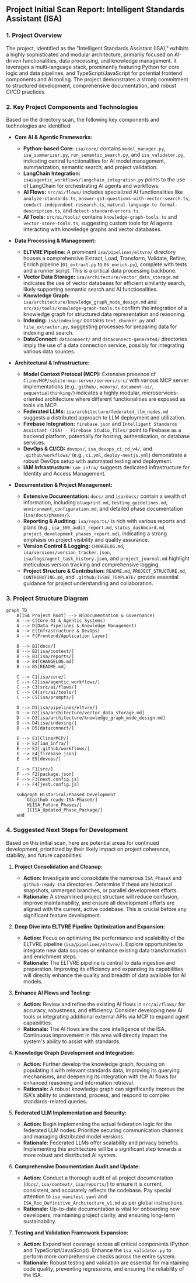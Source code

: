 ## Project Initial Scan Report: Intelligent Standards Assistant (ISA)

### 1. Project Overview

The project, identified as the "Intelligent Standards Assistant (ISA)," exhibits a highly sophisticated and modular architecture, primarily focused on AI-driven functionalities, data processing, and knowledge management. It leverages a multi-language stack, prominently featuring Python for core logic and data pipelines, and TypeScript/JavaScript for potential frontend components and AI tooling. The project demonstrates a strong commitment to structured development, comprehensive documentation, and robust CI/CD practices.

### 2. Key Project Components and Technologies

Based on the directory scan, the following key components and technologies are identified:

*   **Core AI & Agentic Frameworks:**
    *   **Python-based Core:** `isa/core/` contains `model_manager.py`, `isa_summarizer.py`, `run_semantic_search.py`, and `isa_validator.py`, indicating central functionalities for AI model management, summarization, semantic search, and project validation.
    *   **LangChain Integration:** `isa/agentic_workflows/langchain_integration.py` points to the use of LangChain for orchestrating AI agents and workflows.
    *   **AI Flows:** `src/ai/flows/` includes specialized AI functionalities like `analyze-standards.ts`, `answer-gs1-questions-with-vector-search.ts`, `conduct-independent-research.ts`, `natural-language-to-formal-description.ts`, and `detect-standard-errors.ts`.
    *   **AI Tools:** `src/ai/tools/` contains `knowledge-graph-tools.ts` and `vector-store-tools.ts`, suggesting custom tools for AI agents interacting with knowledge graphs and vector databases.

*   **Data Processing & Management:**
    *   **ELTVRE Pipeline:** A prominent `isa/pipelines/eltvre/` directory houses a comprehensive Extract, Load, Transform, Validate, Refine, Enrich pipeline (`01_extract.py` to `06_enrich.py`), complete with tests and a runner script. This is a critical data processing backbone.
    *   **Vector Data Storage:** `isa/architecture/vector_data_storage.md` indicates the use of vector databases for efficient similarity search, likely supporting semantic search and AI functionalities.
    *   **Knowledge Graph:** `isa/architecture/knowledge_graph_mode_design.md` and `src/ai/tools/knowledge-graph-tools.ts` confirm the integration of a knowledge graph for structured data representation and reasoning.
    *   **Indexing:** `isa/indexing/` contains `text_chunker.py` and `file_extractor.py`, suggesting processes for preparing data for indexing and search.
    *   **DataConnect:** `dataconnect/` and `dataconnect-generated/` directories imply the use of a data connection service, possibly for integrating various data sources.

*   **Architectural & Infrastructure:**
    *   **Model Context Protocol (MCP):** Extensive presence of `Cline/MCP/sqlite-mcp-server/servers/src/` with various MCP server implementations (e.g., `github/`, `memory/`, `document-ai/`, `sequentialthinking/`) indicates a highly modular, microservices-oriented architecture where different functionalities are exposed as tools via MCP.
    *   **Federated LLMs:** `isa/architecture/federated_llm_nodes.md` suggests a distributed approach to LLM deployment and utilization.
    *   **Firebase Integration:** `firebase.json` and `Intelligent Standards Assistant (ISA) - Firebase Studio_files/` point to Firebase as a backend platform, potentially for hosting, authentication, or database services.
    *   **DevOps & CI/CD:** `devops/`, `isa_devops_ci_cd_v4/`, and `.github/workflows/` (e.g., `ci.yml`, `deploy-nextjs.yml`) demonstrate a robust DevOps setup with automated testing and deployment.
    *   **IAM Infrastructure:** `iam_infra/` suggests dedicated infrastructure for Identity and Access Management.

*   **Documentation & Project Management:**
    *   **Extensive Documentation:** `docs/` and `isa/docs/` contain a wealth of information, including `blueprint.md`, `testing_guidelines.md`, `environment_configuration.md`, and detailed phase documentation (`isa/docs/phases/`).
    *   **Reporting & Auditing:** `isa/reports/` is rich with various reports and plans (e.g., `isa_360_audit_report.md`, `status_dashboard.md`, `project_development_phases_report.md`), indicating a strong emphasis on project visibility and quality assurance.
    *   **Version Control & Logging:** `CHANGELOG.md`, `isa/versions/version_tracker.json`, `isa/logs/agent_task_history.json`, and `project_journal.md` highlight meticulous version tracking and comprehensive logging.
    *   **Project Structure & Contribution:** `README.md`, `PROJECT_STRUCTURE.md`, `CONTRIBUTING.md`, and `.github/ISSUE_TEMPLATE/` provide essential guidance for project understanding and collaboration.

### 3. Project Structure Diagram

```mermaid
graph TD
    A[ISA Project Root] --> B(Documentation & Governance)
    A --> C(Core AI & Agentic Systems)
    A --> D(Data Pipelines & Knowledge Management)
    A --> E(Infrastructure & DevOps)
    A --> F(Frontend/Application Layer)

    B --> B1[docs/]
    B --> B2[isa/context/]
    B --> B3[isa/reports/]
    B --> B4[CHANGELOG.md]
    B --> B5[README.md]

    C --> C1[isa/core/]
    C --> C2[isa/agentic_workflows/]
    C --> C3[src/ai/flows/]
    C --> C4[src/ai/tools/]
    C --> C5[isa/prompts/]

    D --> D1[isa/pipelines/eltvre/]
    D --> D2[isa/architecture/vector_data_storage.md]
    D --> D3[isa/architecture/knowledge_graph_mode_design.md]
    D --> D4[isa/indexing/]
    D --> D5[dataconnect/]

    E --> E1[Cline/MCP/]
    E --> E2[iam_infra/]
    E --> E3[.github/workflows/]
    E --> E4[firebase.json]
    E --> E5[devops/]

    F --> F1[src/]
    F --> F2[package.json]
    F --> F3[next.config.js]
    F --> F4[jest.config.js]

    subgraph Historical/Phased Development
        G[github-ready-ISA-PhaseX/]
        H[ISA_Future_Phases/]
        I[ISA_Updated_Phase_Package/]
    end
```

### 4. Suggested Next Steps for Development

Based on this initial scan, here are potential areas for continued development, prioritized by their likely impact on project coherence, stability, and future capabilities:

1.  **Project Consolidation and Cleanup:**
    *   **Action:** Investigate and consolidate the numerous `ISA_PhaseX` and `github-ready-ISA` directories. Determine if these are historical snapshots, unmerged branches, or parallel development efforts.
    *   **Rationale:** A streamlined project structure will reduce confusion, improve maintainability, and ensure all development efforts are aligned with the current, active codebase. This is crucial before any significant feature development.

2.  **Deep Dive into ELTVRE Pipeline Optimization and Expansion:**
    *   **Action:** Focus on optimizing the performance and scalability of the ELTVRE pipeline (`isa/pipelines/eltvre/`). Explore opportunities to integrate new data sources or enhance existing data transformation and enrichment steps.
    *   **Rationale:** The ELTVRE pipeline is central to data ingestion and preparation. Improving its efficiency and expanding its capabilities will directly enhance the quality and breadth of data available for AI models.

3.  **Enhance AI Flows and Tooling:**
    *   **Action:** Review and refine the existing AI flows in `src/ai/flows/` for accuracy, robustness, and efficiency. Consider developing new AI tools or integrating additional external APIs via MCP to expand agent capabilities.
    *   **Rationale:** The AI flows are the core intelligence of the ISA. Continuous improvement in this area will directly impact the system's ability to assist with standards.

4.  **Knowledge Graph Development and Integration:**
    *   **Action:** Further develop the knowledge graph, focusing on populating it with relevant standards data, improving its querying mechanisms, and deepening its integration with the AI flows for enhanced reasoning and information retrieval.
    *   **Rationale:** A robust knowledge graph can significantly improve the ISA's ability to understand, process, and respond to complex standards-related queries.

5.  **Federated LLM Implementation and Security:**
    *   **Action:** Begin implementing the actual federation logic for the federated LLM nodes. Prioritize securing communication channels and managing distributed model versions.
    *   **Rationale:** Federated LLMs offer scalability and privacy benefits. Implementing this architecture will be a significant step towards a more robust and distributed AI system.

6.  **Comprehensive Documentation Audit and Update:**
    *   **Action:** Conduct a thorough audit of all project documentation (`docs/`, `isa/context/`, `isa/reports/`) to ensure it is current, consistent, and accurately reflects the codebase. Pay special attention to `isa_manifest.yaml` and `ISA_Roo_Definitive_Architecture_v1.md` as per global instructions.
    *   **Rationale:** Up-to-date documentation is vital for onboarding new developers, maintaining project clarity, and ensuring long-term sustainability.

7.  **Testing and Validation Framework Expansion:**
    *   **Action:** Expand test coverage across all critical components (Python and TypeScript/JavaScript). Enhance the `isa_validator.py` to perform more comprehensive checks across the entire system.
    *   **Rationale:** Robust testing and validation are essential for maintaining code quality, preventing regressions, and ensuring the reliability of the ISA.
